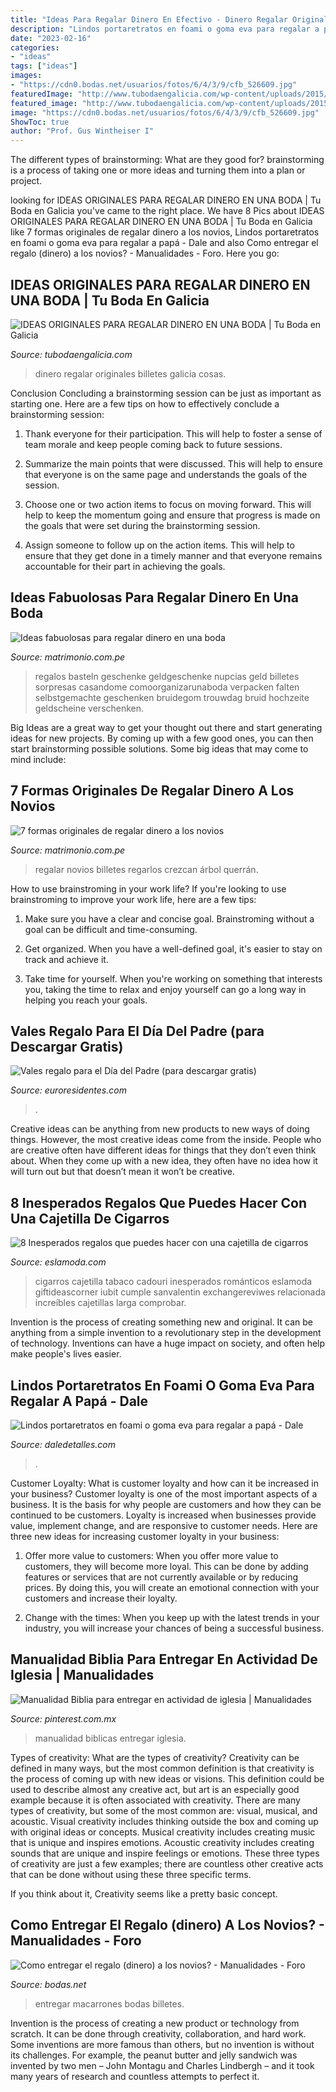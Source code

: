 ```yaml
---
title: "Ideas Para Regalar Dinero En Efectivo - Dinero Regalar Originales Billetes Galicia Cosas"
description: "Lindos portaretratos en foami o goma eva para regalar a papá"
date: "2023-02-16"
categories:
- "ideas"
tags: ["ideas"]
images:
- "https://cdn0.bodas.net/usuarios/fotos/6/4/3/9/cfb_526609.jpg"
featuredImage: "http://www.tubodaengalicia.com/wp-content/uploads/2015/04/deilusiones.jpg"
featured_image: "http://www.tubodaengalicia.com/wp-content/uploads/2015/04/deilusiones.jpg"
image: "https://cdn0.bodas.net/usuarios/fotos/6/4/3/9/cfb_526609.jpg"
ShowToc: true
author: "Prof. Gus Wintheiser I"
---
```



The different types of brainstorming: What are they good for?
brainstorming is a process of taking one or more ideas and turning them into a plan or project.

	

		
looking for IDEAS ORIGINALES PARA REGALAR DINERO EN UNA BODA | Tu Boda en Galicia you've came to the right place. We have 8 Pics about IDEAS ORIGINALES PARA REGALAR DINERO EN UNA BODA | Tu Boda en Galicia like 7 formas originales de regalar dinero a los novios, Lindos portaretratos en foami o goma eva para regalar a papá - Dale and also Como entregar el regalo (dinero) a los novios? - Manualidades - Foro. Here you go:
		
    
## IDEAS ORIGINALES PARA REGALAR DINERO EN UNA BODA | Tu Boda En Galicia

<img loading=lazy src="http://www.tubodaengalicia.com/wp-content/uploads/2015/04/deilusiones.jpg" onerror="this.onerror=null;this.src='https://tse3.mm.bing.net/th?id=OIP._KT1aRKJfJeY6zmtsChctQHaIK&amp;pid=15.1';" alt="IDEAS ORIGINALES PARA REGALAR DINERO EN UNA BODA | Tu Boda en Galicia">

_Source: tubodaengalicia.com_

>dinero regalar originales billetes galicia cosas. 

	

Conclusion
Concluding a brainstorming session can be just as important as starting one. Here are a few tips on how to effectively conclude a brainstorming session:
1. Thank everyone for their participation. This will help to foster a sense of team morale and keep people coming back to future sessions.

2. Summarize the main points that were discussed. This will help to ensure that everyone is on the same page and understands the goals of the session.

3. Choose one or two action items to focus on moving forward. This will help to keep the momentum going and ensure that progress is made on the goals that were set during the brainstorming session.

4. Assign someone to follow up on the action items. This will help to ensure that they get done in a timely manner and that everyone remains accountable for their part in achieving the goals.

    
## Ideas Fabuolosas Para Regalar Dinero En Una Boda

<img loading=lazy src="https://cdn0.matrimonio.com.pe/usr/8/6/8/5/cfb_138870.jpg" onerror="this.onerror=null;this.src='https://tse4.mm.bing.net/th?id=OIP.M0cLRAaT8Ildbn2GPO2ScQHaFa&amp;pid=15.1';" alt="Ideas fabuolosas para regalar dinero en una boda">

_Source: matrimonio.com.pe_

>regalos basteln geschenke geldgeschenke nupcias geld billetes sorpresas casandome comoorganizarunaboda verpacken falten selbstgemachte geschenken bruidegom trouwdag bruid hochzeite geldscheine verschenken. 

	

Big Ideas are a great way to get your thought out there and start generating ideas for new projects. By coming up with a few good ones, you can then start brainstorming possible solutions. Some big ideas that may come to mind include: 

    
## 7 Formas Originales De Regalar Dinero A Los Novios

<img loading=lazy src="https://cdn0.matrimonio.com.pe/articles/gallery/1/3/7/7/t30_1377_5789.jpg" onerror="this.onerror=null;this.src='https://tse2.mm.bing.net/th?id=OIP.4-X_BHTy0r2E0-APwpkJDgHaLG&amp;pid=15.1';" alt="7 formas originales de regalar dinero a los novios">

_Source: matrimonio.com.pe_

>regalar novios billetes regarlos crezcan árbol querrán. 

	

How to use brainstroming in your work life?
If you're looking to use brainstroming to improve your work life, here are a few tips:
1. Make sure you have a clear and concise goal. Brainstroming without a goal can be difficult and time-consuming.

2. Get organized. When you have a well-defined goal, it's easier to stay on track and achieve it.

3. Take time for yourself. When you're working on something that interests you, taking the time to relax and enjoy yourself can go a long way in helping you reach your goals.

    
## Vales Regalo Para El Día Del Padre (para Descargar Gratis)

<img loading=lazy src="https://www.euroresidentes.com/entretenimiento/manualidades/wp-content/uploads/sites/17/2020/02/vales-regalo-padre.jpg" onerror="this.onerror=null;this.src='https://tse4.mm.bing.net/th?id=OIP.NjoE_EE34ABRDoUH6hHV4wHaFf&amp;pid=15.1';" alt="Vales regalo para el Día del Padre (para descargar gratis)">

_Source: euroresidentes.com_

>. 

	

Creative ideas can be anything from new products to new ways of doing things. However, the most creative ideas come from the inside. People who are creative often have different ideas for things that they don’t even think about. When they come up with a new idea, they often have no idea how it will turn out but that doesn’t mean it won’t be creative.

    
## 8 Inesperados Regalos Que Puedes Hacer Con Una Cajetilla De Cigarros

<img loading=lazy src="http://eslamoda.com/wp-content/uploads/sites/2/2016/03/carta-cigarros.jpg" onerror="this.onerror=null;this.src='https://tse4.mm.bing.net/th?id=OIP.mUvlMcBOTIVKzKrB6pZUYQHaJ4&amp;pid=15.1';" alt="8 Inesperados regalos que puedes hacer con una cajetilla de cigarros">

_Source: eslamoda.com_

>cigarros cajetilla tabaco cadouri inesperados románticos eslamoda giftideascorner iubit cumple sanvalentin exchangereviwes relacionada increíbles cajetillas larga comprobar. 

	

Invention is the process of creating something new and original. It can be anything from a simple invention to a revolutionary step in the development of technology. Inventions can have a huge impact on society, and often help make people's lives easier.

    
## Lindos Portaretratos En Foami O Goma Eva Para Regalar A Papá - Dale

<img loading=lazy src="https://i0.wp.com/www.daledetalles.com/wp-content/uploads/2018/06/portaretratos-para-papa3.jpg?resize=564%2C489" onerror="this.onerror=null;this.src='https://tse4.mm.bing.net/th?id=OIP.M1QTagGiZdR1dUKEHxmpdQHaGa&amp;pid=15.1';" alt="Lindos portaretratos en foami o goma eva para regalar a papá - Dale">

_Source: daledetalles.com_

>. 

	

Customer Loyalty: What is customer loyalty and how can it be increased in your business?
Customer loyalty is one of the most important aspects of a business. It is the basis for why people are customers and how they can be continued to be customers. Loyalty is increased when businesses provide value, implement change, and are responsive to customer needs. Here are three new ideas for increasing customer loyalty in your business:
1. Offer more value to customers: When you offer more value to customers, they will become more loyal. This can be done by adding features or services that are not currently available or by reducing prices. By doing this, you will create an emotional connection with your customers and increase their loyalty.

2. Change with the times: When you keep up with the latest trends in your industry, you will increase your chances of being a successful business.

    
## Manualidad Biblia Para Entregar En Actividad De Iglesia | Manualidades

<img loading=lazy src="https://i.pinimg.com/736x/7d/32/89/7d32890c5c36a760caa2b890ae71dacf.jpg" onerror="this.onerror=null;this.src='https://tse4.mm.bing.net/th?id=OIP.uswjI1fIW65WrHy0L7lqSwHaNK&amp;pid=15.1';" alt="Manualidad Biblia para entregar en actividad de iglesia | Manualidades">

_Source: pinterest.com.mx_

>manualidad biblicas entregar iglesia. 

	

Types of creativity: What are the types of creativity?
Creativity can be defined in many ways, but the most common definition is that creativity is the process of coming up with new ideas or visions. This definition could be used to describe almost any creative act, but art is an especially good example because it is often associated with creativity.
There are many types of creativity, but some of the most common are: visual, musical, and acoustic. Visual creativity includes thinking outside the box and coming up with original ideas or concepts. Musical creativity includes creating music that is unique and inspires emotions. Acoustic creativity includes creating sounds that are unique and inspire feelings or emotions. These three types of creativity are just a few examples; there are countless other creative acts that can be done without using these three specific terms.

If you think about it, Creativity seems like a pretty basic concept.

    
## Como Entregar El Regalo (dinero) A Los Novios? - Manualidades - Foro

<img loading=lazy src="https://cdn0.bodas.net/usuarios/fotos/6/4/3/9/cfb_526609.jpg" onerror="this.onerror=null;this.src='https://tse4.mm.bing.net/th?id=OIP.E6qjUOUYYzqSTLTkcq59UgAAAA&amp;pid=15.1';" alt="Como entregar el regalo (dinero) a los novios? - Manualidades - Foro">

_Source: bodas.net_

>entregar macarrones bodas billetes. 

	

Invention is the process of creating a new product or technology from scratch. It can be done through creativity, collaboration, and hard work. Some inventions are more famous than others, but no invention is without its challenges. For example, the peanut butter and jelly sandwich was invented by two men – John Montagu and Charles Lindbergh – and it took many years of research and countless attempts to perfect it.

